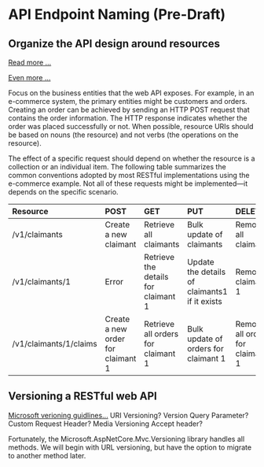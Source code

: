 # API Endpoint Naming (Pre-Draft)

## Organize the API design around resources

[Read more ...](https://docs.microsoft.com/en-us/azure/architecture/best-practices/api-design)

[Even more ...](https://cloud.google.com/apis/design/standard_methods)

Focus on the business entities that the web API exposes. For example, in an e-commerce system, the primary entities might be customers and orders. Creating an order can be achieved by sending an HTTP POST request that contains the order information. The HTTP response indicates whether the order was placed successfully or not. When possible, resource URIs should be based on nouns (the resource) and not verbs (the operations on the resource).

The effect of a specific request should depend on whether the resource is a collection or an individual item. The following table summarizes the common conventions adopted by most RESTful implementations using the e-commerce example. Not all of these requests might be implemented—it depends on the specific scenario.

| **Resource**           | **POST**                          | **GET**                             | **PUT**                                       | **DELETE**                       |
| :--------------------- | :-------------------------------- | :---------------------------------- | :-------------------------------------------- | :------------------------------- |
| /v1/claimants          | Create a new claimant             | Retrieve all claimants              | Bulk update of claimants                      | Remove all claimants             |
| /v1/claimants/1        | Error                             | Retrieve the details for claimant 1 | Update the details of claimants1 if it exists | Remove claimant 1                |
| /v1/claimants/1/claims | Create a new order for claimant 1 | Retrieve all orders for claimant 1  | Bulk update of orders for claimant 1          | Remove all orders for claimant 1 |


##  Versioning a RESTful web API
[Microsoft verioning guidlines...](https://github.com/dotnet/aspnet-api-versioning/wiki)
URI Versioning?
Version Query Parameter?
Custom Request Header?
Media Versioning Accept header?

Fortunately, the Microsoft.AspNetCore.Mvc.Versioning library handles all methods. We will begin with URL versioning, but have the option to migrate to another method later.

